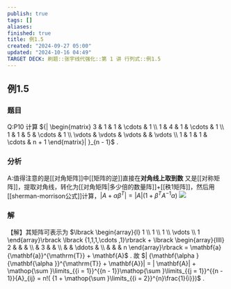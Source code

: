 ```yaml
---
publish: true
tags: []
aliases: 
finished: true
title: 例1.5
created: "2024-09-27 05:00"
updated: "2024-10-16 04:49"
TARGET DECK: 刷题::张宇线代强化::第 1 讲 行列式::例1.5
---
```


## 例1.5
### 题目
Q:P10 计算 ${| \begin{matrix} 3 & 1 & 1 & \cdots & 1 \\ 1 & 4 & 1 & \cdots & 1 \\ 1 & 1 & 5 & \cdots & 1 \\ \vdots & \vdots & \vdots & & \vdots \\ 1 & 1 & 1 & \cdots & n + 1 \end{matrix}| }_{n - 1}$ .
### 分析
A:值得注意的是[[对角矩阵]]中[[矩阵的逆]]直接在**对角线上取到数**
又是[[对称矩阵]]，提取对角线，转化为[[对角矩阵|多少倍的数量阵]]+[[秩1矩阵]]，然后用[[sherman-morrison公式]]计算，$|A+\alpha \beta^T|=|A| (1+\beta^T A^{-1} \alpha)$
![](https://img.hwenyi.tech/202410150134195.webp)
### 解
【解】其矩阵可表示为 $\lbrack \begin{array}{l} 1 \\ 1 \\ 1 \\ \vdots \\ 1 \end{array}\rbrack \lbrack {1,1,1,\cdots ,1}\rbrack + \lbrack \begin{array}{llll} 2 & & & \\ & 3 & & \\ & & \ddots & \\ & & & n \end{array}\rbrack = \mathbf{a}{\mathbf{a}}^{\mathrm{T}} + \mathbf{A}$ .
故 $| {\mathbf{\alpha }{\mathbf{\alpha }}^{\mathrm{T}} + \mathbf{A}}| = | \mathbf{A}| + \mathop{\sum }\limits_{{i = 1}}^{{n - 1}}\mathop{\sum }\limits_{{j = 1}}^{{n - 1}}{A}_{ij} = n!( {1 + \mathop{\sum }\limits_{{i = 2}}^{n}\frac{1}{i}})$ .

